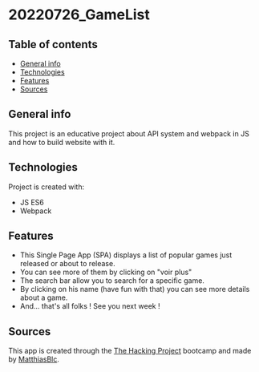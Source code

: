 # 20220726_GameList

## Table of contents
* [General info](#general-info)
* [Technologies](#technologies)
* [Features](#features)
* [Sources](#sources)

## General info
This project is an educative project about API system and webpack in JS and how to build website with it.
	
## Technologies
Project is created with:
* JS ES6
* Webpack
	
## Features
* This Single Page App (SPA) displays a list of popular games just released or about to release.
* You can see more  of them by clicking on "voir plus"
* The search bar allow you to search for a specific game.
* By clicking on his name (have fun with that) you can see more details about a game.
* And... that's all folks ! See you next week !


## Sources
This app is created through the [The Hacking Project](https://www.thehackingproject.org) bootcamp and made by [MatthiasBlc](https://github.com/MatthiasBlc).